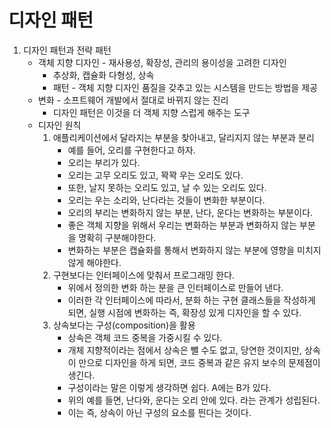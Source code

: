 # 디자인 패턴
1. 디자인 패턴과 전략 패턴
    + 객체 지향 디자인 - 재사용성, 확장성, 관리의 용이성을 고려한 디자인
        + 추상화, 캡슐화 다형성, 상속
        + 패턴 - 객체 지향 디자인 품질을 갖추고 있는 시스템을 만드는 방법을 제공
    + 변화 - 소프트웨어 개발에서 절대로 바뀌지 않는 진리
         + 디자인 패턴은 이것을 더 객체 지향 스럽게 해주는 도구
    + 디자인 원칙
        1. 애플리케이션에서 달라지는 부분을 찾아내고, 달리지지 않는 부분과 분리
            + 예를 들어, 오리를 구현한다고 하자.
            + 오리는 부리가 있다.
            + 오리는 고무 오리도 있고, 꽉꽉 우는 오리도 있다.
            + 또한, 날지 못하는 오리도 있고, 날 수 있는 오리도 있다.
            + 오리는 우는 소리와, 난다라는 것들이 변화한 부분이다.
            + 오리의 부리는 변화하지 않는 부분, 난다, 운다는 변화하는 부분이다.
            + 좋은 객체 지향을 위해서 우리는 변화하는 부분과 변화하지 않는 부분을 명확히 구분해야한다.
            + 변화하는 부분은 캡슐화를 통해서 변화하지 않는 부분에 영향을 미치지 않게 해야한다.
        2. 구현보다는 인터페이스에 맞춰서 프로그래밍 한다.
            + 위에서 정의한 변화 하는 분을 큰 인터페이스로 만들어 낸다.
            + 이러한 각 인터페이스에 따라서, 분화 하는 구현 클래스들을 작성하게 되면, 실행 시점에 변화하는 즉, 확장성 있게 디자인을 할 수 있다.
        3. 상속보다는 구성(composition)을 활용
            + 상속은 객체 코드 중복을 가중시킬 수 있다.
            + 개체 지향적이라는 점에서 상속은 뺄 수도 없고, 당연한 것이지만, 상속이 만으로 디자인을 하게 되면, 코드 중복과 같은 유지 보수의 문제점이 생긴다.
            + 구성이라는 말은 이렇게 생각하면 쉽다. A에는 B가 있다.
            + 위의 예를 들면, 난다와, 운다는 오리 안에 있다. 라는 관계가 성립된다.
            + 이는 즉, 상속이 아닌 구성의 요소를 띈다는 것이다.
            
